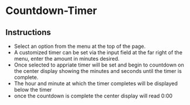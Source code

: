 # Countdown-Timer

## Instructions
- Select an option from the menu at the top of the page.
- A customized timer can be set via the input field at the far right of the menu, enter the amount in minutes desired.
- Once selected to appriate timer will be set and begin to countdown on the center display showing the minutes and seconds until the timer is complete.
- The hour and minute at which the timer completes will be displayed below the timer
- once the countdown is complete the center display will read 0:00
